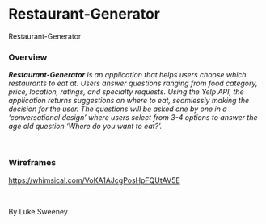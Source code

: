 # Restaurant-Generator
Restaurant-Generator


### Overview

_**Restaurant-Generator** is an application that helps users choose which restaurants to eat at. Users answer questions ranging from food category, price, location, ratings, and specialty requests. Using the Yelp API, the application returns suggestions on where to eat, seamlessly making the decision for the user. The questions will be asked one by one in a ‘conversational design’ where users select from 3-4 options to answer the age old question ‘Where do you want to eat?’._

<br>

### Wireframes

https://whimsical.com/VoKA1AJcgPosHpFQUtAV5E

<br>



By Luke Sweeney